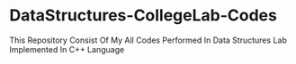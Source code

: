# DataStructures-CollegeLab-Codes
This Repository Consist Of My All Codes Performed In Data Structures Lab Implemented In C++ Language
